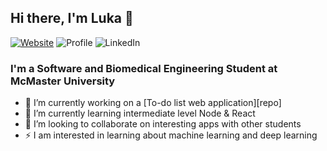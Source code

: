 ## Hi there, I'm Luka 👋


[![Website](https://img.shields.io/website?label=lukamircetic.ca&style=flat-square&url=https%3A%2F%2Flukamircetic.ca)](https://lukamircetic.ca)
![Profile](https://komarev.com/ghpvc/?username=lukamircetic&style=flat-square)
![LinkedIn](https://img.shields.io/badge/-lukamircetic-blue&style=flat-square&logo=linkedin)
### I'm a Software and Biomedical Engineering Student at McMaster University

- 🔭 I’m currently working on a [To-do list web application][repo]
- 🌱 I’m currently learning intermediate level Node & React
- 👯 I’m looking to collaborate on interesting apps with other students
- ⚡ I am interested in learning about machine learning and deep learning
<!--
**lukamircetic/lukamircetic** is a ✨ _special_ ✨ repository because its `README.md` (this file) appears on your GitHub profile.

[website]: https://lukamircetic.ca
[linkedin]: https://linkedin.com/in/luka-mircetic
[repo]: https://github.com/lukamircetic/TodoApp
